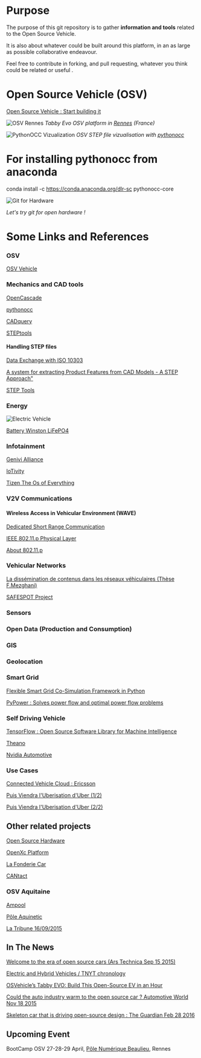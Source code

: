 # Purpose

The purpose of this git repository is to gather **information and tools** related to the Open Source Vehicle.

It is also about whatever could be built around this platform, in an as large as possible collaborative endeavour. 

Feel free to contribute in forking, and pull requesting, whatever you think could be related or useful .

# Open Source Vehicle (OSV) 

[Open Source Vehicle : Start building it](https://vimeo.com/77204604)

![OSV Rennes](doc/images/TabbyRennes.png)
*Tabby Evo OSV platform in [Rennes](https://www.youtube.com/watch?v=FPVHDXOOg88) (France)*

![PythonOCC Vizualization](doc/images/tabbyocc.png)
*OSV STEP file vizualisation with [pythonocc](http://www.pythonocc.org/)*

# For installing pythonocc from anaconda

conda install -c https://conda.anaconda.org/dlr-sc pythonocc-core

![Git for Hardware](doc/images/git.png)

*Let's try git for open hardware !* 



 
# Some Links and References

### OSV 

[OSV Vehicle](https://www.osvehicle.com/)

### Mechanics and CAD tools

[OpenCascade](http://www.opencascade.com/)

[pythonocc](http://www.pythonocc.org/)

[CADquery](http://dcowden.github.io/cadquery/intro.html)

[STEPtools](http://www.steptools.com/library/standard/p21e3_final_review.pptx)

#### Handling STEP files 

[Data Exchange with ISO 10303](http://stepcode.org)

[A system for extracting Product Features from CAD Models - A STEP Approach"](http://www.m-hikari.com/ces/ces2008/ces1-4-2008/deshpandeCES1-4-2008.pdf)

[STEP Tools](https://github.com/steptool://github.com/steptools)

### Energy 


![Electric Vehicle](doc/images/AC-synoptic.png)

[Battery Winston LiFePO4](http://www.ev-power.eu/LiFeYPO4-batteries-12V-1-1/)

### Infotainment 

[Genivi Alliance](http://www.genivi.org/)

[IoTivity](https://blogs.s-osg.org/iotivity-ready-automotive/?utm_source=twitterfeed&utm_medium=twitter)

[Tizen The Os of Everything](https://www.tizen.org/fr)

### V2V Communications

#### Wireless Access in Vehicular Environment (WAVE)

[Dedicated Short Range Communication](http://www.cvt-project.ir/Admin/Files/eventAttachments/109.pdf)

[IEEE 802.11.p Physical Layer](http://www.iaeng.org/publication/WCECS2014/WCECS2014_pp691-698.pdf) 

[About 802.11.p](doc/communications/80211p.md)

### Vehicular Networks 

[La dissémination de contenus dans les réseaux véhiculaires (Thèse F.Mezghani) ](https://oatao.univ-toulouse.fr/14471/1/Mezghani_Farouk_INPT.pdf)

[SAFESPOT Project](http://www.safespot-eu.org/)

### Sensors

### Open Data (Production and Consumption)

### GIS 

### Geolocation 

### Smart Grid 

[Flexible Smart Grid Co-Simulation Framework in Python](http://mosaik.offis.de/)

[PyPower : Solves power flow and optimal power flow problems](https://pypi.python.org/pypi/PYPOWER/4.0.1)

### Self Driving Vehicle

[TensorFlow : Open Source Software Library for Machine Intelligence ](https://www.tensorflow.org/)

[Theano](http://deeplearning.net/software/theano/)

[Nvidia Automotive](http://www.nvidia.com/object/drive-automotive-technology.html)

### Use Cases

[Connected Vehicle Cloud : Ericsson](http://archive.ericsson.net/service/internet/picov/get?DocNo=28701-FGD101192)

[Puis Viendra l'Uberisation d'Uber (1/2)](http://transportsdufutur.ademe.fr/2015/07/viendra-luberisation-duber.html)

[Puis Viendra l'Uberisation d'Uber (2/2)](http://transportsdufutur.ademe.fr/2015/07/puis-viendra-luberisation-duber.html)

## Other related projects 

[Open Source Hardware](https://en.wikipedia.org/wiki/Open-source_hardware)

[OpenXc Platform](http://openxcplatform.com/)

[La Fonderie Car](https://lafonderie-idf.fr/fonderie-car/)

[CANtact](http://linklayer.github.io/cantact/)

### OSV Aquitaine

[Ampool](http://www.ampool.fr) 

[Pôle Aquinetic](http://www.pole-aquinetic.fr/fr/content/osv-aquitaine)

[La Tribune 16/09/2015](http://objectifaquitaine.latribune.fr/innovation/2015-09-16/electrique-en-kit-et-open-source-la-voiture-made-in-aquitaine-arrive.html)

## In The News 

[Welcome to the era of open source cars (Ars Technica Sep 15 2015) ](http://arstechnica.com/cars/2015/09/open-source-design-is-changing-the-way-we-make-cars/)

[Electric and Hybrid Vehicles / TNYT chronology](http://topics.nytimes.com/top/reference/timestopics/subjects/e/electric_vehicles/index.html?&inline=nyt-classifier)

[OSVehicle’s Tabby EVO: Build This Open-Source EV in an Hour](http://makezine.com/2015/05/13/osvehicles-tabby-evo-build-open-source-ev-hour/)

[Could the auto industry warm to the open source car ? Automotive World Nov 18 2015](http://www.automotiveworld.com/analysis/auto-industry-warm-open-source-car/)

[Skeleton car that is driving open-source design : The Guardian Feb 28 2016](http://www.theguardian.com/business/2016/feb/28/the-innovators-platform-car-thats-driving-open-source-design)

## Upcoming Event

BootCamp OSV 27-28-29 April, [Pôle Numérique Beaulieu](https://campusnumerique.ueb.eu/Rennes_Est.html), Rennes  

